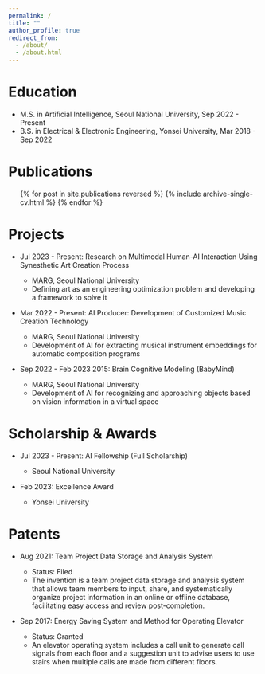 ```yaml
---
permalink: /
title: ""
author_profile: true
redirect_from: 
  - /about/
  - /about.html
---
```


Education
======
* M.S. in Artificial Intelligence, Seoul National University, Sep 2022 - Present
* B.S. in Electrical & Electronic Engineering, Yonsei University, Mar 2018 - Sep 2022

Publications
======
  <ul>{% for post in site.publications reversed %}
    {% include archive-single-cv.html %}
  {% endfor %}</ul>

Projects
======
* Jul 2023 - Present: Research on Multimodal Human-AI Interaction Using Synesthetic Art Creation Process
  * MARG, Seoul National University
  * Defining art as an engineering optimization problem and developing a framework to solve it

* Mar 2022 - Present: AI Producer: Development of Customized Music Creation Technology
  * MARG, Seoul National University
  * Development of AI for extracting musical instrument embeddings for automatic composition programs

* Sep 2022 - Feb 2023 2015: Brain Cognitive Modeling (BabyMind)
  * MARG, Seoul National University
  * Development of AI for recognizing and approaching objects based on vision information in a virtual space

Scholarship & Awards
======
* Jul 2023 - Present: AI Fellowship (Full Scholarship)
  * Seoul National University

* Feb 2023: Excellence Award
  * Yonsei University

Patents
======
* Aug 2021: Team Project Data Storage and Analysis System
  * Status: Filed
  * The invention is a team project data storage and analysis system that allows team members to input, share, and systematically organize project information in an online or offline database, facilitating easy access and review post-completion.

* Sep 2017: Energy Saving System and Method for Operating Elevator
  * Status: Granted
  * An elevator operating system includes a call unit to generate call signals from each floor and a suggestion unit to advise users to use stairs when multiple calls are made from different floors.
<!-- My name is Dohoon Lee, and I’m a graduate student at MARG, Seoul National University, with a Bachelor’s degree in Electrical & Electronics Engineering from Yonsei University.

My research interests focus on transportation problems, particularly path optimization for differential equation-based generative models. I am also passionate about autonomous machine intelligence, exploring how machines can reason and plan using only visual data.

Beyond academia, I have a keen interest in existentialism and continually seek answers to profound questions.

In my spare time, I produce House, EDM, and Hip-Hop music. Feel free to check out my SoundCloud link on the left!

Always open to collaborating. Feel free to contact me! -->